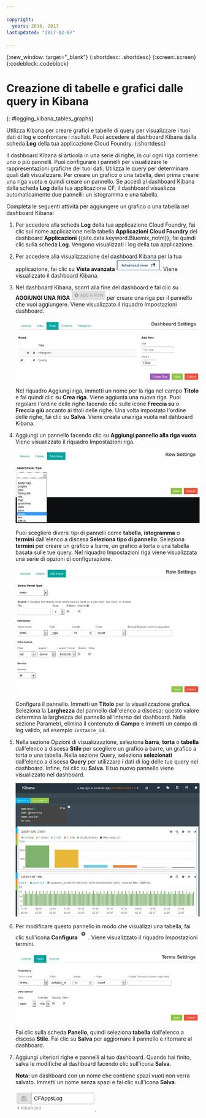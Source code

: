 ```yaml
---

copyright:
  years: 2016, 2017
lastupdated: "2017-02-07"

---
```



{:new_window: target="_blank"}
{:shortdesc: .shortdesc}
{:screen:.screen}
{:codeblock:.codeblock}


# Creazione di tabelle e grafici dalle query in Kibana
{: #logging_kibana_tables_graphs}


Utilizza Kibana per creare grafici e tabelle di query per visualizzare i tuoi dati di log e confrontare i risultati. Puoi accedere al dashboard Kibana dalla scheda **Log** della tua applicazione Cloud Foundry. 
{:shortdesc}

Il dashboard Kibana si articola in una serie di righe, in cui ogni riga contiene uno o più pannelli. Puoi configurare i pannelli per visualizzare le rappresentazioni grafiche dei tuoi dati. Utilizza le query per determinare quali dati visualizzare. Per creare un grafico o una tabella, devi prima creare una riga vuota e quindi creare un pannello. Se accedi al dashboard Kibana dalla scheda **Log** della tua applicazione CF, il dashboard visualizza automaticamente due pannelli: un istogramma e una tabella.

Completa le seguenti attività per aggiungere un grafico o una tabella nel dashboard Kibana:

1. Per accedere alla scheda **Log** della tua applicazione Cloud Foundry, fai clic sul nome applicazione nella tabella **Applicazioni Cloud Foundry** del dashboard **Applicazioni** {{site.data.keyword.Bluemix_notm}}; fai quindi clic sulla scheda **Log**. Vengono visualizzati i log della tua applicazione.

2. Per accedere alla visualizzazione del dashboard Kibana per la tua applicazione, fai clic su **Vista avanzata** ![link Vista avanzata](images/logging_advanced_view.jpg). Viene visualizzato il dashboard Kibana.

3. Nel dashboard Kibana, scorri alla fine del dashboard e fai clic su **AGGIUNGI UNA RIGA** ![icona Aggiungi una riga](images/logging_add_row.jpg) per creare una riga per il pannello che vuoi aggiungere. Viene visualizzato il riquadro Impostazioni dashboard. 
	
	![Riquadro Impostazioni dashboard](images/logging_dashboard_settings.jpg)
	
	Nel riquadro Aggiungi riga, immetti un nome per la riga nel campo **Titolo** e fai quindi clic su **Crea riga**. Viene aggiunta una nuova riga. Puoi regolare l'ordine delle righe facendo clic sulle icone **Freccia su** o **Freccia giù** accanto ai titoli delle righe. Una volta impostato l'ordine delle righe, fai clic su **Salva**. Viene creata una riga vuota nel dahboard Kibana.

4. Aggiungi un pannello facendo clic su **Aggiungi pannello alla riga vuota**. Viene visualizzato il riquadro Impostazioni riga.

    ![Riquadro Impostazioni riga](images/logging_row_settings.jpg)
	
	Puoi scegliere diversi tipi di pannelli come **tabella**, **istogramma** o **termini** dall'elenco a discesa **Seleziona tipo di pannello**. Seleziona **termini** per creare un grafico a barre, un grafico a torta o una tabella basata sulle tue query. Nel riquadro Impostazioni riga viene visualizzata una serie di opzioni di configurazione.
	
	![Aggiunta di un pannello nel riquadro Impostazioni riga](images/logging_add_panel.jpg)
	
	Configura il pannello. Immetti un **Titolo** per la visualizzazione grafica. Seleziona la **Larghezza** del pannello dall'elenco a discesa; questo valore determina la larghezza del pannello all'interno del dashboard. Nella sezione Parametri, elimina il contenuto di **Campo** e immetti un campo di log valido, ad esempio `instance_id`. 

5. Nella sezione Opzioni di visualizzazione, seleziona **barra**, **torta** o **tabella** dall'elenco a discesa **Stile** per scegliere un grafico a barre, un grafico a torta o una tabella. Nella sezione Query, seleziona **selezionati** dall'elenco a discesa **Query** per utilizzare i dati di log delle tue query nel dashboard. Infine, fai clic su **Salva**. Il tuo nuovo pannello viene visualizzato nel dashboard.

	![Dashboard che visualizza il pannello con un grafico a barre](images/logging_bar_chart_panel.jpg)
	
6. Per modificare questo pannello in modo che visualizzi una tabella, fai clic sull'icona **Configura** ![icona Configura](images/logging_dashboard_config_panel.jpg). Viene visualizzato il riquadro Impostazioni termini. 

	![Riquadro Impostazioni termini](images/logging_terms_settings.jpg)
	
	Fai clic sulla scheda **Panello**, quindi seleziona **tabella** dall'elenco a discesa **Stile**. Fai clic su **Salva** per aggiornare il pannello e ritornare al dashboard.

7. Aggiungi ulteriori righe e pannelli al tuo dashboard. Quando hai finito, salva le modifiche al dashboard facendo clic sull'icona **Salva**.

    **Nota:** un dashboard con un nome che contiene spazi vuoti non verrà salvato. Immetti un nome senza spazi e fai clic sull'icona **Salva**.

    ![Salva nome del dashboard](images/logging_save_dashboard.jpg).


